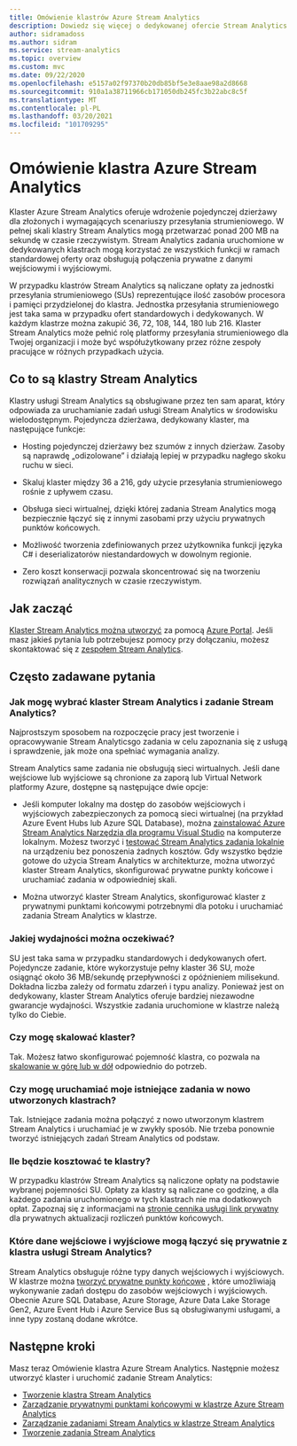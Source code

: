 ```yaml
---
title: Omówienie klastrów Azure Stream Analytics
description: Dowiedz się więcej o dedykowanej ofercie Stream Analytics klastrze.
author: sidramadoss
ms.author: sidram
ms.service: stream-analytics
ms.topic: overview
ms.custom: mvc
ms.date: 09/22/2020
ms.openlocfilehash: e5157a02f97370b20db85bf5e3e8aae98a2d8668
ms.sourcegitcommit: 910a1a38711966cb171050db245fc3b22abc8c5f
ms.translationtype: MT
ms.contentlocale: pl-PL
ms.lasthandoff: 03/20/2021
ms.locfileid: "101709295"
---
```

# <a name="overview-of-azure-stream-analytics-cluster"></a>Omówienie klastra Azure Stream Analytics

Klaster Azure Stream Analytics oferuje wdrożenie pojedynczej dzierżawy dla złożonych i wymagających scenariuszy przesyłania strumieniowego. W pełnej skali klastry Stream Analytics mogą przetwarzać ponad 200 MB na sekundę w czasie rzeczywistym. Stream Analytics zadania uruchomione w dedykowanych klastrach mogą korzystać ze wszystkich funkcji w ramach standardowej oferty oraz obsługują połączenia prywatne z danymi wejściowymi i wyjściowymi.

W przypadku klastrów Stream Analytics są naliczane opłaty za jednostki przesyłania strumieniowego (SUs) reprezentujące ilość zasobów procesora i pamięci przydzielonej do klastra. Jednostka przesyłania strumieniowego jest taka sama w przypadku ofert standardowych i dedykowanych. W każdym klastrze można zakupić 36, 72, 108, 144, 180 lub 216. Klaster Stream Analytics może pełnić rolę platformy przesyłania strumieniowego dla Twojej organizacji i może być współużytkowany przez różne zespoły pracujące w różnych przypadkach użycia.

## <a name="what-are-stream-analytics-clusters"></a>Co to są klastry Stream Analytics

Klastry usługi Stream Analytics są obsługiwane przez ten sam aparat, który odpowiada za uruchamianie zadań usługi Stream Analytics w środowisku wielodostępnym. Pojedyncza dzierżawa, dedykowany klaster, ma następujące funkcje:

* Hosting pojedynczej dzierżawy bez szumów z innych dzierżaw. Zasoby są naprawdę „odizolowane” i działają lepiej w przypadku nagłego skoku ruchu w sieci.

* Skaluj klaster między 36 a 216, gdy użycie przesyłania strumieniowego rośnie z upływem czasu.

* Obsługa sieci wirtualnej, dzięki której zadania Stream Analytics mogą bezpiecznie łączyć się z innymi zasobami przy użyciu prywatnych punktów końcowych.

* Możliwość tworzenia zdefiniowanych przez użytkownika funkcji języka C# i deserializatorów niestandardowych w dowolnym regionie.

* Zero koszt konserwacji pozwala skoncentrować się na tworzeniu rozwiązań analitycznych w czasie rzeczywistym.

## <a name="how-to-get-started"></a>Jak zacząć

[Klaster Stream Analytics można utworzyć](create-cluster.md) za pomocą [Azure Portal](https://aka.ms/asaclustercreateportal). Jeśli masz jakieś pytania lub potrzebujesz pomocy przy dołączaniu, możesz skontaktować się z [zespołem Stream Analytics](mailto:askasa@microsoft.com).

## <a name="frequently-asked-questions"></a>Często zadawane pytania

### <a name="how-do-i-choose-between-a-stream-analytics-cluster-and-a-stream-analytics-job"></a>Jak mogę wybrać klaster Stream Analytics i zadanie Stream Analytics?

Najprostszym sposobem na rozpoczęcie pracy jest tworzenie i opracowywanie Stream Analyticsgo zadania w celu zapoznania się z usługą i sprawdzenie, jak może ona spełniać wymagania analizy.

Stream Analytics same zadania nie obsługują sieci wirtualnych. Jeśli dane wejściowe lub wyjściowe są chronione za zaporą lub Virtual Network platformy Azure, dostępne są następujące dwie opcje:

* Jeśli komputer lokalny ma dostęp do zasobów wejściowych i wyjściowych zabezpieczonych za pomocą sieci wirtualnej (na przykład Azure Event Hubs lub Azure SQL Database), można [zainstalować Azure Stream Analytics Narzędzia dla programu Visual Studio](stream-analytics-tools-for-visual-studio-install.md) na komputerze lokalnym. Możesz tworzyć i [testować Stream Analytics zadania lokalnie](stream-analytics-live-data-local-testing.md) na urządzeniu bez ponoszenia żadnych kosztów. Gdy wszystko będzie gotowe do użycia Stream Analytics w architekturze, można utworzyć klaster Stream Analytics, skonfigurować prywatne punkty końcowe i uruchamiać zadania w odpowiedniej skali.

* Można utworzyć klaster Stream Analytics, skonfigurować klaster z prywatnymi punktami końcowymi potrzebnymi dla potoku i uruchamiać zadania Stream Analytics w klastrze.

### <a name="what-performance-can-i-expect"></a>Jakiej wydajności można oczekiwać?

SU jest taka sama w przypadku standardowych i dedykowanych ofert. Pojedyncze zadanie, które wykorzystuje pełny klaster 36 SU, może osiągnąć około 36 MB/sekundę przepływności z opóźnieniem milisekund. Dokładna liczba zależy od formatu zdarzeń i typu analizy. Ponieważ jest on dedykowany, klaster Stream Analytics oferuje bardziej niezawodne gwarancje wydajności. Wszystkie zadania uruchomione w klastrze należą tylko do Ciebie.

### <a name="can-i-scale-my-cluster"></a>Czy mogę skalować klaster?

Tak. Możesz łatwo skonfigurować pojemność klastra, co pozwala na [skalowanie w górę lub w dół](scale-cluster.md) odpowiednio do potrzeb.

### <a name="can-i-run-my-existing-jobs-on-these-new-clusters-ive-created"></a>Czy mogę uruchamiać moje istniejące zadania w nowo utworzonych klastrach?

Tak. Istniejące zadania można połączyć z nowo utworzonym klastrem Stream Analytics i uruchamiać je w zwykły sposób. Nie trzeba ponownie tworzyć istniejących zadań Stream Analytics od podstaw.

### <a name="how-much-will-these-clusters-cost-me"></a>Ile będzie kosztować te klastry?

W przypadku klastrów Stream Analytics są naliczone opłaty na podstawie wybranej pojemności SU. Opłaty za klastry są naliczane co godzinę, a dla każdego zadania uruchomionego w tych klastrach nie ma dodatkowych opłat. Zapoznaj się z informacjami na [stronie cennika usługi link prywatny](https://azure.microsoft.com/pricing/details/private-link/) dla prywatnych aktualizacji rozliczeń punktów końcowych.

### <a name="which-inputs-and-outputs-can-i-privately-connect-to-from-my-stream-analytics-cluster"></a>Które dane wejściowe i wyjściowe mogą łączyć się prywatnie z klastra usługi Stream Analytics?

Stream Analytics obsługuje różne typy danych wejściowych i wyjściowych. W klastrze można [tworzyć prywatne punkty końcowe](private-endpoints.md) , które umożliwiają wykonywanie zadań dostępu do zasobów wejściowych i wyjściowych. Obecnie Azure SQL Database, Azure Storage, Azure Data Lake Storage Gen2, Azure Event Hub i Azure Service Bus są obsługiwanymi usługami, a inne typy zostaną dodane wkrótce. 

## <a name="next-steps"></a>Następne kroki

Masz teraz Omówienie klastra Azure Stream Analytics. Następnie możesz utworzyć klaster i uruchomić zadanie Stream Analytics: 

* [Tworzenie klastra Stream Analytics](create-cluster.md)
* [Zarządzanie prywatnymi punktami końcowymi w klastrze Azure Stream Analytics](private-endpoints.md)
* [Zarządzanie zadaniami Stream Analytics w klastrze Stream Analytics](manage-jobs-cluster.md)
* [Tworzenie zadania Stream Analytics](stream-analytics-quick-create-portal.md)
